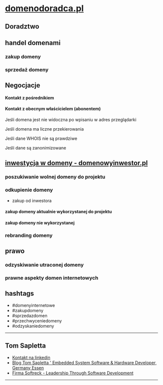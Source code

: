 # [domenodoradca.pl](https://www.domenodoradca.pl/)

## Doradztwo 

## handel domenami

### zakup domeny

### sprzedaż domeny


## Negocjacje



#### Kontakt z pośrednikiem

#### Kontakt z obecnym właścicielem (abonentem)

Jeśli domena jest nie widoczna po wpisaniu w adres przeglądarki

Jeśli domena ma liczne przekierowania

Jeśli dane WHOIS nie są prawdziwe

Jeśli dane są zanonimizowane


## [inwestycja w domeny - domenowyinwestor.pl](https://www.domenowyinwestor.pl)

### poszukiwanie wolnej domeny do projektu

### odkupienie domeny
+ zakup od inwestora

#### zakup domeny aktualnie wykorzystanej do projektu


#### zakup domeny nie wykorzystanej


### rebranding domeny


## prawo

### odzyskiwanie utraconej domeny

### prawne aspekty domen internetowych



## hashtags

+ #domenyinternetowe
+ #zakupdomeny
+ #sprzedazdomen
+ #przechwyceniedomeny
+ #odzyskaniedomeny


---

## Tom Sapletta
+ [Kontakt na linkedin](https://www.linkedin.com/in/tom-sapletta-com/)
+ [Blog Tom Sapletta ' Embedded System Software & Hardware Developer, Germany Essen](https://tom.sapletta.pl/)
+ [Firma Softreck - Leadership Through Software Development](https://softreck.pl/)

---
